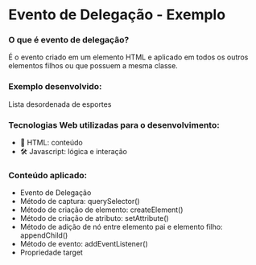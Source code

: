 # Evento de Delegação - Exemplo

### O que é evento de delegação?
É o evento criado em um elemento HTML e aplicado em todos os outros elementos filhos ou que possuem a mesma classe.

### Exemplo desenvolvido:
Lista desordenada de esportes  

### Tecnologias Web utilizadas para o desenvolvimento:
- 📄 HTML: conteúdo
- 🛠 Javascript: lógica e interação

### Conteúdo aplicado:
- Evento de Delegação
- Método de captura: querySelector()
- Método de criação de elemento: createElement()
- Método de criação de atributo: setAttribute()
- Método de adição de nó entre elemento pai e elemento filho: appendChild()
- Método de evento: addEventListener()
- Propriedade target